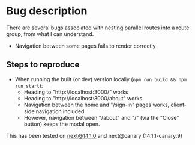 # Bug description

There are several bugs associated with nesting parallel routes into a route group, from what I can understand.

- Navigation between some pages fails to render correctly

## Steps to reproduce

- When running the built (or dev) version locally (`npm run build && npm run start`):
  - Heading to "http://localhost:3000/" works
  - Heading to "http://localhost:3000/about" works
  - Navigation between the home and "/sign-in" pages works, client-side navigation included
  - However, navigation between "/about" and "/" (via the "Close" button) keeps the modal open.

This has been tested on next@14.1.0 and next@canary (14.1.1-canary.9)

